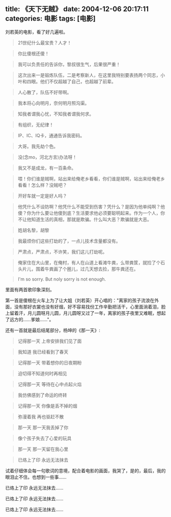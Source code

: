 title: 《天下无贼》
date: 2004-12-06 20:17:11
categories: 电影
tags: [电影]
---

刘若英的电影，看了好几遍啦。 

> 21世纪什么最宝贵？人才！  

> 你比傻根还傻！  

> 我可以负责任的告诉你，黎叔很生气，后果很严重！  

> 这次出来一是锻炼队伍，二是考察新人，在这里我特别要表扬两个同志，小叶和四眼。他们不仅超越了自己，也超越了前辈。  

> 人心散了，队伍不好带啊。  

> 我本将心向明月，奈何明月照沟渠。  

> 知我者谓我心忧，不知我者谓我何求。  

> 有组织，无纪律！  

> IP、IC、IQ卡，通通告诉我密码。  

> 大哥。我先劫个色。  

> 没(念mo，河北方言)办法呀！  

> 我又不是成龙，有一百条命。  

> 喂！你们谁是贼啊，站出来给俺老乡看看，你们谁是贼啊，站出来给俺老乡看看！怎么样？没贼吧？  

> 开好车就一定是好人吗？  

> 他凭什么不设防啊？他凭什么不能受到伤害？凭什么？是因为他单纯啊？他傻？你为什么要让他傻到底？生活要求他必须要聪明起来。作为一个人，你不让他知道生活的真相，那就是欺骗。什么叫大恶？欺骗就是大恶。  

> 姓胡名黎，胡黎  

> 我最烦你们这些打劫的了，一点儿技术含量都没有。  

> 严肃点，严肃点，不许笑，我们这儿打劫呢。  

> 俺家住在大山里，在俺村，有人在山道上看滩牛粪，么带粪筐，就捡了个石头片儿，围着牛粪画了个圈儿，过几天想去捡，那牛粪还在。

> I'm so sorry. But noly sorry is not enough.


里面有两首歌印象深刻。

第一首是傻根在火车上为了让大姐（刘若英）开心唱的："离家的孩子流浪在外面，没有那好衣裳也没有好烟，好不容易找份工作辛勤把活干，心里面淌着泪，脸上留着汗，月儿圆呀月儿圆，月儿圆呀又过了一年，离家的孩子夜里又难眠，想起了远方的……爹娘……"。  

还有一首就是最后结尾部分，杨坤的《那一天》: 

> 记得那一天 上帝安排我们见了面

> 我知道 我已经看到了春天

> 记得那一天 带着想你的日夜期盼

> 迫切得不知道何时再相见

> 记得那一天 等待在心中点起火焰

> 我仿佛感到了命运的终转

> 记得那一天 你像是丢不掉的烟

> 弥漫着我 再也驱赶不散

> 那一天 那一天我丢掉了你

> 像个孩子失去了心爱的玩具

> 那一天 那一天留在我心里

> 已烙上了印 永远无法抹去

试着仔细体会每一句歌词的意境，配合着电影的画面，我哭了，是的，最后，我的眼泪止不住。也想到一些事……

已烙上了印 永远无法抹去……

已烙上了印 永远无法抹去……

已烙上了印 永远无法抹去……

